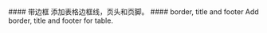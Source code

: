 <cn>
#### 带边框
添加表格边框线，页头和页脚。
</cn>

<us>
#### border, title and footer
Add border, title and footer for table.
</us>
